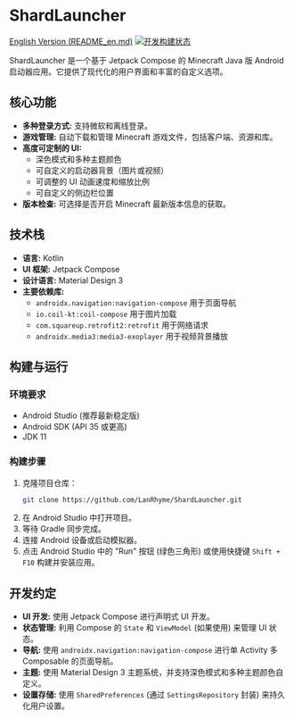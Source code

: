 # ShardLauncher

[English Version (README_en.md)](README_en.md)
[![开发构建状态](https://github.com/LanRhyme/ShardLauncher/actions/workflows/development.yml/badge.svg?branch=master)](https://github.com/LanRhyme/ShardLauncher/actions/workflows/development.yml)

ShardLauncher 是一个基于 Jetpack Compose 的 Minecraft Java 版 Android 启动器应用。它提供了现代化的用户界面和丰富的自定义选项。

## 核心功能

*   **多种登录方式:** 支持微软和离线登录。
*   **游戏管理:** 自动下载和管理 Minecraft 游戏文件，包括客户端、资源和库。
*   **高度可定制的 UI:**
    *   深色模式和多种主题颜色
    *   可自定义的启动器背景（图片或视频）
    *   可调整的 UI 动画速度和缩放比例
    *   可自定义的侧边栏位置
*   **版本检查:** 可选择是否开启 Minecraft 最新版本信息的获取。

## 技术栈

*   **语言:** Kotlin
*   **UI 框架:** Jetpack Compose
*   **设计语言:** Material Design 3
*   **主要依赖库:**
    *   `androidx.navigation:navigation-compose` 用于页面导航
    *   `io.coil-kt:coil-compose` 用于图片加载
    *   `com.squareup.retrofit2:retrofit` 用于网络请求
    *   `androidx.media3:media3-exoplayer` 用于视频背景播放

## 构建与运行

### 环境要求

*   Android Studio (推荐最新稳定版)
*   Android SDK (API 35 或更高)
*   JDK 11

### 构建步骤

1.  克隆项目仓库：
    ```bash
    git clone https://github.com/LanRhyme/ShardLauncher.git
    ```
2.  在 Android Studio 中打开项目。
3.  等待 Gradle 同步完成。
4.  连接 Android 设备或启动模拟器。
5.  点击 Android Studio 中的 "Run" 按钮 (绿色三角形) 或使用快捷键 `Shift + F10` 构建并安装应用。

## 开发约定

*   **UI 开发:** 使用 Jetpack Compose 进行声明式 UI 开发。
*   **状态管理:** 利用 Compose 的 `State` 和 `ViewModel` (如果使用) 来管理 UI 状态。
*   **导航:** 使用 `androidx.navigation:navigation-compose` 进行单 Activity 多 Composable 的页面导航。
*   **主题:** 使用 Material Design 3 主题系统，并支持深色模式和多种主题颜色自定义。
*   **设置存储:** 使用 `SharedPreferences` (通过 `SettingsRepository` 封装) 来持久化用户设置。